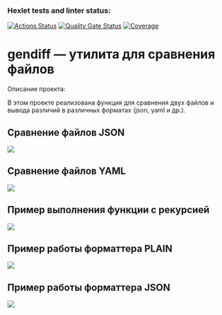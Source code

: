 ### Hexlet tests and linter status:
[![Actions Status](https://github.com/IlyaLysenkov-Hexlet/python-project-50/actions/workflows/hexlet-check.yml/badge.svg)](https://github.com/IlyaLysenkov-Hexlet/python-project-50/actions)
[![Quality Gate Status](https://sonarcloud.io/api/project_badges/measure?project=IlyaLysenkov-Hexlet_python-project-50&metric=alert_status)](https://sonarcloud.io/summary/new_code?id=IlyaLysenkov-Hexlet_python-project-50)
[![Coverage](https://sonarcloud.io/api/project_badges/measure?project=IlyaLysenkov-Hexlet_python-project-50&metric=coverage)](https://sonarcloud.io/summary/new_code?id=IlyaLysenkov-Hexlet_python-project-50)

# gendiff — утилита для сравнения файлов

Описание проекта:

В этом проекте реализована функция для сравнения двух файлов и вывода различий в различных форматах (json, yaml и др.).

## Сравнение файлов JSON

<a href="https://asciinema.org/a/ILBD4STwNTciaEWNWUE4O2rtk" target="_blank"><img src="https://asciinema.org/a/ILBD4STwNTciaEWNWUE4O2rtk.svg" /></a>

## Сравнение файлов YAML

<a href="https://asciinema.org/a/nSWQXNSJ9vnszWkpLOwDSxr9D" target="_blank"><img src="https://asciinema.org/a/nSWQXNSJ9vnszWkpLOwDSxr9D.svg" /></a>

## Пример выполнения функции с рекурсией

<a href="https://asciinema.org/a/dGQ37bHvy39Ci4rNhjKqMiIH8" target="_blank"><img src="https://asciinema.org/a/dGQ37bHvy39Ci4rNhjKqMiIH8.svg" /></a>

## Пример работы форматтера PLAIN

<a href="https://asciinema.org/a/2VnCSugGLKSLDMmFtEZnIOgiF" target="_blank"><img src="https://asciinema.org/a/2VnCSugGLKSLDMmFtEZnIOgiF.svg" /></a>

## Пример работы форматтера JSON

<a href="https://asciinema.org/a/IpFVCX5QYg8OwNo7J6W2kFN8R" target="_blank"><img src="https://asciinema.org/a/IpFVCX5QYg8OwNo7J6W2kFN8R.svg" /></a>
